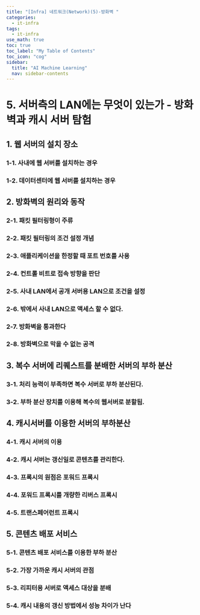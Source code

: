 ```yaml
---
title: "[Infra] 네트워크(Network)(5)-방화벽 " 
categories:
  - it-infra
tags:
  - it-infra
use_math: true
toc: true
toc_label: "My Table of Contents"
toc_icon: "cog"
sidebar:
  title: "AI Machine Learning"
  nav: sidebar-contents
---
```


# 5. 서버측의 LAN에는 무엇이 있는가 - 방화벽과 캐시 서버 탐험

## 1. 웹 서버의 설치 장소

### 1-1. 사내에 웹 서버를 설치하는 경우

### 1-2. 데이터센터에 웹 서버를 설치하는 경우

## 2. 방화벽의 원리와 동작

### 2-1. 패킷 필터링형이 주류

### 2-2. 패킷 필터링의 조건 설정 개념

### 2-3. 애플리케이션을 한정할 때 포트 번호를 사용

### 2-4. 컨트롤 비트로 접속 방향을 판단

### 2-5. 사내 LAN에서 공개 서버용 LAN으로 조건을 설정

### 2-6. 밖에서 사내 LAN으로 액세스 할 수 없다.

### 2-7. 방화벽을 통과한다

### 2-8. 방화벽으로 막을 수 없는 공격

## 3. 복수 서버에 리퀘스트를 분배한 서버의 부하 분산

### 3-1. 처리 능력이 부족하면 복수 서버로 부하 분산된다.

### 3-2. 부하 분산 장치를 이용해 복수의 웹서버로 분할됨.

## 4. 캐시서버를 이용한 서버의 부하분산

### 4-1. 캐시 서버의 이용

### 4-2. 캐시 서버는 갱신일로 콘텐츠를 관리한다.

### 4-3. 프록시의 원점은 포워드 프록시

### 4-4. 포워드 프록시를 개량한 리버스 프록시

### 4-5. 트랜스페어런트 프록시

## 5. 콘텐츠 배포 서비스

### 5-1. 콘텐츠 배포 서비스를 이용한 부하 분산

### 5-2. 가장 가까운 캐시 서버의 관점

### 5-3. 리피터용 서버로 액세스 대상을 분배

### 5-4. 캐시 내용의 갱신 방법에서 성능 차이가 난다   

